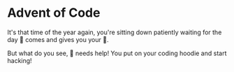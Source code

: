 # Advent of Code 
It's that time of the year again, you're sitting down patiently waiting for the day 🎅 comes and gives you your 🎁.

But what do you see, 🎅 needs help! You put on your coding hoodie and start hacking!

